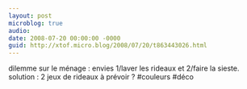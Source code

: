 ```yaml
---
layout: post
microblog: true
audio: 
date: 2008-07-20 00:00:00 -0000
guid: http://xtof.micro.blog/2008/07/20/t863443026.html
---
```

dilemme sur le ménage : envies 1/laver les rideaux et 2/faire la sieste. solution : 2 jeux de rideaux à prévoir ? #couleurs #déco
